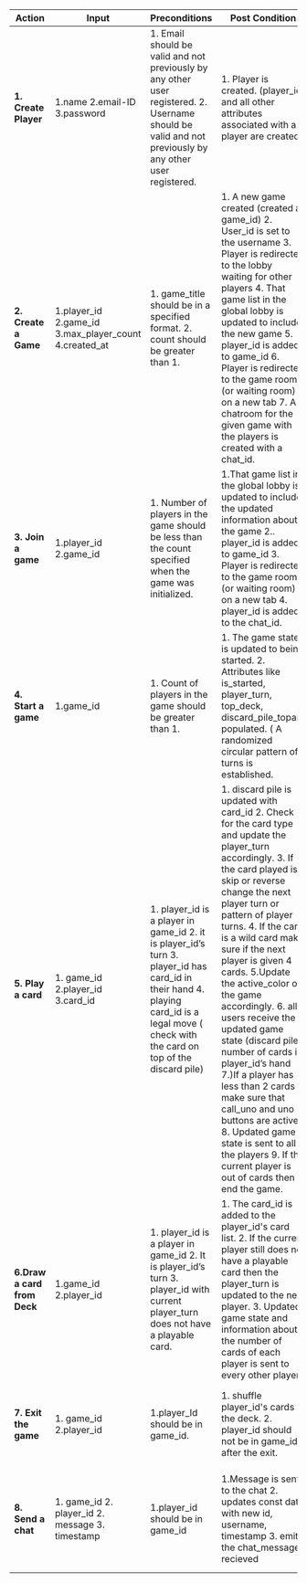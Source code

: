 | Action                      | Input                                           | Preconditions                                                                                                                                                                             | Post Condition                                                                                                                                                                                                                                                                                                                                                                                                                                                                                                                                                                                                                                        | API endpoint                                                                                                      |
|-----------------------------|-------------------------------------------------|-------------------------------------------------------------------------------------------------------------------------------------------------------------------------------------------|-------------------------------------------------------------------------------------------------------------------------------------------------------------------------------------------------------------------------------------------------------------------------------------------------------------------------------------------------------------------------------------------------------------------------------------------------------------------------------------------------------------------------------------------------------------------------------------------------------------------------------------------------------|-------------------------------------------------------------------------------------------------------------------|
| **1. Create Player**        | 1.name  2.email-ID  3.password                   | 1. Email should be valid and not previously by any other user registered.    2. Username should be valid and not previously by any other user registered.                                                                                 | 1. Player is created.  (player_id and all other attributes associated with a player are created)                                                                                                                                                                                                                                                                                                                                                                                                                                                                                                                                                      | POST /login  {name, username, email, password}                                                                          |
| **2. Create a Game**        | 1.player_id   2.game_id  3.max_player_count  4.created_at   | 1. game_title should be in a specified format. 2. count should be greater than 1.                                                                                                         | 1. A new game created (created a game_id) 2. User_id is set to the username 3. Player is redirected to the lobby waiting for other players 4. That game list in the global lobby is updated to include the new game 5. player_id is added to game_id 6. Player is redirected to the game room (or waiting room) on a new tab 7. A chatroom for the given game with the players is created with a chat_id.                                                                                                                                                                                                                                                                                                                                          | POST /games/create  {game_title, max_player_count}  (player_id is retrieved from the session)                     |
| **3. Join a game**          | 1.player_id  2.game_id                          | 1. Number of players in the game should be less than the count specified when the game was initialized.                                                                                   | 1.That game list in the global lobby is updated to include the updated information about the game 2.. player_id is added to game_id 3. Player is redirected to the game room (or waiting room) on a new tab 4. player_id is added to the chat_id.                                                                                                                                                                                                                                                                                                                                                                                                     | POST /games/:id/join  (game_id is provided in url, player_id is                                                   |
| **4. Start a game**         | 1.game_id                                       | 1. Count of players in the game should be greater than 1.                                                                                                                                 | 1. The game state is updated to being started. 2. Attributes like is_started, player_turn, top_deck, discard_pile_topare populated.  ( A randomized circular pattern of turns is established.                                                                                                                                                                                                                                                                                                                                                                                                                                                         | POST /games/:id/play  (game_id is provided in url)                                                                |
| **5. Play a card**          | 1. game_id 2.player_id 3.card_id                | 1. player_id is a player in game_id 2. it is player_id’s turn 3. player_id has card_id in their hand 4. playing card_id is a legal move ( check with the card on top of the discard pile) | 1. discard pile is updated with card_id 2. Check for the card type and update the player_turn accordingly.  3. If the card played is a skip or reverse change the next player turn or pattern of player turns.  4. If the card is a wild card make sure if the next player is given 4 cards. 5.Update the active_color of the game accordingly.  6. all users receive the updated game state (discard pile, number of cards in player_id’s hand 7.)If a player has less than 2 cards make sure that call_uno and uno buttons are active. 8. Updated game state is sent to all the players 9. If the current player is out of cards then end the game. | POST /games/:id/playcard  {card_id}   (game_id is provided in url, player_id is available in the session)         |
| **6.Draw a card from Deck** | 1.game_id 2.player_id                           | 1. player_id is a player in game_id 2. It is player_id’s turn 3. player_id with current player_turn does not have a playable card.                                                        | 1. The card_id is added to the player_id's card list.  2. If the current player still does not have a playable card then the player_turn is updated to the next player.  3. Updated game state and information about the number of cards of each player is sent to every other player.                                                                                                                                                                                                                                                                                                                                                                | POST /games/:id/draw  (game_id is provided in url, player_id is available in                                                        | POST /games/:id/callnouno  (game_id is provided in url, player_id is available in the session)                    |
| **7. Exit the game**        | 1. game_id 2.player_id                          | 1.player_Id should be in game_id.                                                                                                                                                         | 1. shuffle player_id's cards in the deck.  2. player_id should not be in game_id after the exit.                                                                                                                                                                                                                                                                                                                                                                                                                                                                                                                                                      | POST /games/:id/exit  (game_id is provided in url, player_id is available in the session)                         |
| **8. Send a chat**      | 1. game_id 2. player_id 2. message 3. timestamp | 1.player_id should be in game_id                                                                                                                                                          | 1.Message is sent to the chat  2. updates const data with new id, username, timestamp    3. emits the chat_message recieved                                                                                                                                                                                                                                                                                                                                                                                                                                                                                                                                                                                                                       | POST /games/:id/message {message, timestamp}  (game_id is provided in url, player_id is available in the session) |
